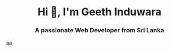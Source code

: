 <h1 align="center">Hi 👋, I'm Geeth Induwara</h1>
<h3 align="center">A passionate Web Developer from Sri Lanka</h3>

aa
